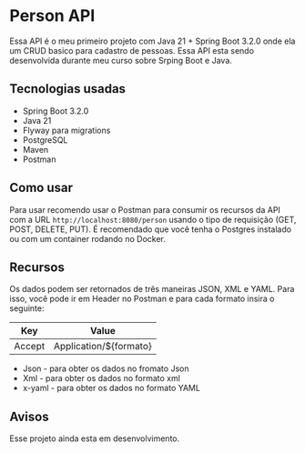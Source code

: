 # Person API

Essa API é o meu primeiro projeto com Java 21 + Spring Boot 3.2.0 onde ela um CRUD basico para cadastro de pessoas. Essa API esta sendo desenvolvida durante meu curso sobre Srping Boot e Java.

## Tecnologias usadas

- Spring Boot 3.2.0
- Java 21
- Flyway para migrations
- PostgreSQL 
- Maven
- Postman

## Como usar

Para usar recomendo usar o Postman para consumir os recursos da API com a URL ```http://localhost:8080/person``` usando o tipo de requisição (GET, POST, DELETE, PUT).
É recomendado que você tenha o Postgres instalado ou com um container rodando no Docker.

## Recursos

Os dados podem ser retornados de três maneiras JSON, XML e YAML. Para isso, você pode ir em Header no Postman e para cada formato insira o seguinte:

|Key | Value |
|----|-------|
|Accept | Application/${formato}|

- Json - para obter os dados no fromato Json
- Xml - para obter os dados no formato xml
- x-yaml - para obter os dados no formato YAML

## Avisos

Esse projeto ainda esta em desenvolvimento.
